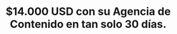 ---
title: $14.000 USD con su Agencia de Contenido en tan solo 30 días. 
imageUrl: 'casos-exito-francisco.jpg'
text: Fran se decidió por aprender a editar videos para poder generar sus primeros dólares en internet. Tras varias formaciones y luego de trabajar un tiempo editando videos, decidió iniciar su propia Agencia de Contenido.  Logró generar $14.000 USD con una ganancia neta de $9.000 USD, en TAN SOLO 30 DÍAS. Fran ahora, además de trabajar de lleno en su agencia de contenido, se dedica a enseñarle a otras personas a editar videos, y a crear sus propias agencias de creación de contenido.
---